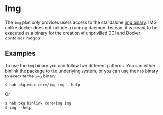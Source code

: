 # Img
The `img` plan _only_ provides users access to the standalone [img binary](https://github.com/genuinetools/img). IMG unlike docker does not include a running daemon. Instead, it is meant to be executed as a binary for the creation of unprivilied OCI and Docker container images

## Examples
To use the `img` binary you can follow two different patterns. You can either binlink the package to the underlying system, or you can use the `hab` binary to execute the `img` binary

```
$ hab pkg exec core/img img --help
```
Or
```
$ hab pkg binlink core/img img
$ img --help
```
